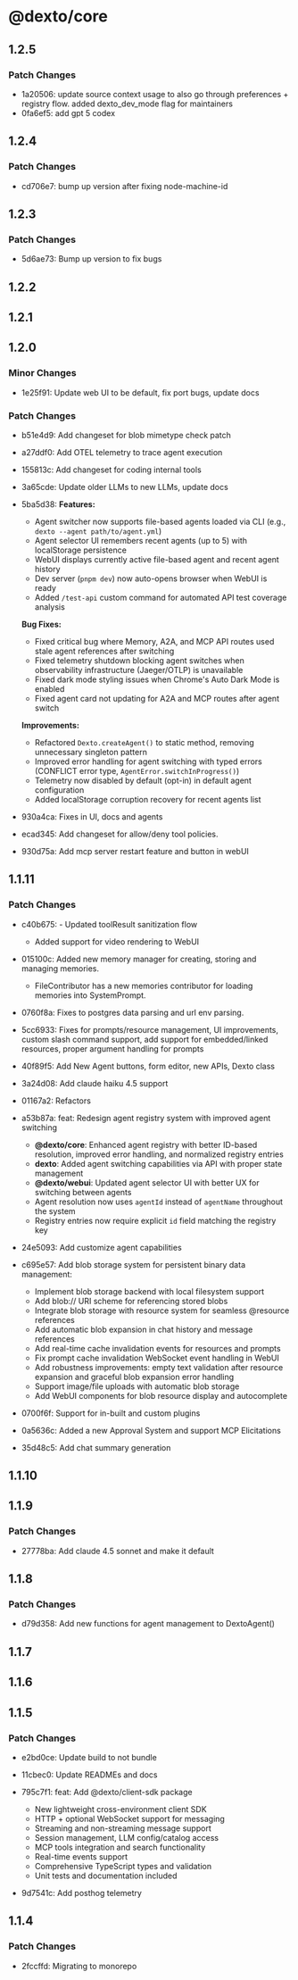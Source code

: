 # @dexto/core

## 1.2.5

### Patch Changes

- 1a20506: update source context usage to also go through preferences + registry flow. added dexto_dev_mode flag for maintainers
- 0fa6ef5: add gpt 5 codex

## 1.2.4

### Patch Changes

- cd706e7: bump up version after fixing node-machine-id

## 1.2.3

### Patch Changes

- 5d6ae73: Bump up version to fix bugs

## 1.2.2

## 1.2.1

## 1.2.0

### Minor Changes

- 1e25f91: Update web UI to be default, fix port bugs, update docs

### Patch Changes

- b51e4d9: Add changeset for blob mimetype check patch
- a27ddf0: Add OTEL telemetry to trace agent execution
- 155813c: Add changeset for coding internal tools
- 3a65cde: Update older LLMs to new LLMs, update docs
- 5ba5d38: **Features:**
    - Agent switcher now supports file-based agents loaded via CLI (e.g., `dexto --agent path/to/agent.yml`)
    - Agent selector UI remembers recent agents (up to 5) with localStorage persistence
    - WebUI displays currently active file-based agent and recent agent history
    - Dev server (`pnpm dev`) now auto-opens browser when WebUI is ready
    - Added `/test-api` custom command for automated API test coverage analysis

    **Bug Fixes:**
    - Fixed critical bug where Memory, A2A, and MCP API routes used stale agent references after switching
    - Fixed telemetry shutdown blocking agent switches when observability infrastructure (Jaeger/OTLP) is unavailable
    - Fixed dark mode styling issues when Chrome's Auto Dark Mode is enabled
    - Fixed agent card not updating for A2A and MCP routes after agent switch

    **Improvements:**
    - Refactored `Dexto.createAgent()` to static method, removing unnecessary singleton pattern
    - Improved error handling for agent switching with typed errors (CONFLICT error type, `AgentError.switchInProgress()`)
    - Telemetry now disabled by default (opt-in) in default agent configuration
    - Added localStorage corruption recovery for recent agents list

- 930a4ca: Fixes in UI, docs and agents
- ecad345: Add changeset for allow/deny tool policies.
- 930d75a: Add mcp server restart feature and button in webUI

## 1.1.11

### Patch Changes

- c40b675: - Updated toolResult sanitization flow
    - Added support for video rendering to WebUI
- 015100c: Added new memory manager for creating, storing and managing memories.
    - FileContributor has a new memories contributor for loading memories into SystemPrompt.
- 0760f8a: Fixes to postgres data parsing and url env parsing.
- 5cc6933: Fixes for prompts/resource management, UI improvements, custom slash command support, add support for embedded/linked resources, proper argument handling for prompts
- 40f89f5: Add New Agent buttons, form editor, new APIs, Dexto class
- 3a24d08: Add claude haiku 4.5 support
- 01167a2: Refactors
- a53b87a: feat: Redesign agent registry system with improved agent switching
    - **@dexto/core**: Enhanced agent registry with better ID-based resolution, improved error handling, and normalized registry entries
    - **dexto**: Added agent switching capabilities via API with proper state management
    - **@dexto/webui**: Updated agent selector UI with better UX for switching between agents
    - Agent resolution now uses `agentId` instead of `agentName` throughout the system
    - Registry entries now require explicit `id` field matching the registry key

- 24e5093: Add customize agent capabilities
- c695e57: Add blob storage system for persistent binary data management:
    - Implement blob storage backend with local filesystem support
    - Add blob:// URI scheme for referencing stored blobs
    - Integrate blob storage with resource system for seamless @resource references
    - Add automatic blob expansion in chat history and message references
    - Add real-time cache invalidation events for resources and prompts
    - Fix prompt cache invalidation WebSocket event handling in WebUI
    - Add robustness improvements: empty text validation after resource expansion and graceful blob expansion error handling
    - Support image/file uploads with automatic blob storage
    - Add WebUI components for blob resource display and autocomplete
- 0700f6f: Support for in-built and custom plugins
- 0a5636c: Added a new Approval System and support MCP Elicitations
- 35d48c5: Add chat summary generation

## 1.1.10

## 1.1.9

### Patch Changes

- 27778ba: Add claude 4.5 sonnet and make it default

## 1.1.8

### Patch Changes

- d79d358: Add new functions for agent management to DextoAgent()

## 1.1.7

## 1.1.6

## 1.1.5

### Patch Changes

- e2bd0ce: Update build to not bundle
- 11cbec0: Update READMEs and docs
- 795c7f1: feat: Add @dexto/client-sdk package
    - New lightweight cross-environment client SDK
    - HTTP + optional WebSocket support for messaging
    - Streaming and non-streaming message support
    - Session management, LLM config/catalog access
    - MCP tools integration and search functionality
    - Real-time events support
    - Comprehensive TypeScript types and validation
    - Unit tests and documentation included

- 9d7541c: Add posthog telemetry

## 1.1.4

### Patch Changes

- 2fccffd: Migrating to monorepo
